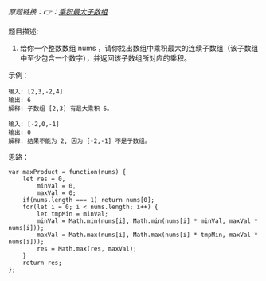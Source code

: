 *原题链接：👉：[乘积最大子数组](https://leetcode-cn.com/problems/maximum-product-subarray/description/)*

题目描述:

1. 给你一个整数数组 nums ，请你找出数组中乘积最大的连续子数组（该子数组中至少包含一个数字），并返回该子数组所对应的乘积。

示例：

```
输入: [2,3,-2,4]
输出: 6
解释: 子数组 [2,3] 有最大乘积 6。
```

```
输入: [-2,0,-1]
输出: 0
解释: 结果不能为 2, 因为 [-2,-1] 不是子数组。
```

思路：
> 

```
var maxProduct = function(nums) {
    let res = 0,
        minVal = 0,
        maxVal = 0;
    if(nums.length === 1) return nums[0];
    for(let i = 0; i < nums.length; i++) {
        let tmpMin = minVal;
        minVal = Math.min(nums[i], Math.min(nums[i] * minVal, maxVal * nums[i]));
        maxVal = Math.max(nums[i], Math.max(nums[i] * tmpMin, maxVal * nums[i]));
        res = Math.max(res, maxVal);
    }
    return res;
};
```